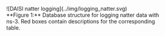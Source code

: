 <figure markdown>
  <a></a>
    ![DAISI natter logging](../img/logging_natter.svg)
  <figcaption markdown>**Figure 1:** Database structure for logging natter data with ns-3. Red boxes contain descriptions for the corresponding table.</figcaption>
</figure>
